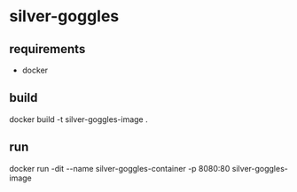 # silver-goggles

## requirements
- docker

## build
docker build -t silver-goggles-image .

## run
docker run -dit --name silver-goggles-container -p 8080:80 silver-goggles-image